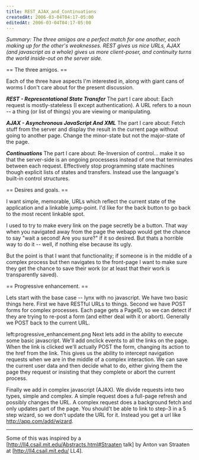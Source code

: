 ```yaml
---
title: REST_AJAX_and_Continuations
createdAt: 2006-03-04T04:17-05:00
editedAt: 2006-03-04T04:17-05:00
---
```


<i>Summary: The three amigos are a perfect match for one another, each making up for the other's weaknesses. REST gives us nice URLs, AJAX (and javascript as a whole) gives us more client-poser, and continuity turns the world inside-out on the server side.</i>

== The three amigos. ==

Each of the three have aspects I'm interested in, along with giant cans of worms I don't care about for the present discussion.

<b><i>REST - Representational State Transfer</i></b>
The part I care about: Each request is mostly-stateless (I except authentication). A URL refers to a noun -- a thing (or list of things) you are viewing or manipulating.  

<b><i>AJAX - Asynchronous JavaScript And XML</i></b>
The part I care about: Fetch stuff from the server and display the result in the current page without going to another page. Change the minor-state but not the major-state of the page.

<b><i>Continuations</i></b>
The part I care about: Re-Inversion of control... make it so that the server-side is an ongoing processess instead of one that terminates between each request. Effectively stop programming state machines though explicit lists of states and transfers. Instead use the language's built-in control structures.

== Desires and goals. ==

I want simple, memorable, URLs which reflect the current state of the application and a linkable jump-point. I'd like for the back button to go back to the most recent linkable spot.

I used to try to make every link on the page secretly be a button. That way when you navigated away from the page the webapp would get the chance to say "wait a second! Are you sure?" if it so desired. But thats a horrible way to do it -- well, if nothing else because its ugly.

But the point is that I want that functionality; if someone is in the middle of a complex process but then navigates to the front-page I want to make sure they get the chance to save their work (or at least that their work is transparently saved).

== Progressive enhancement. ==

Lets start with the base case -- lynx with no javascript. We have two basic things here. First we have RESTful URLs to things. Second we have POST forms for complex processes. Each page gets a PageID, so we can detect if they are trying to re-post a form (and either deal with it or abort). Generally we POST back to the current URL.

left:progressive_enhancement.png
Next lets add in the ability to execute some basic javascript. We'll add onclick events to all the links on the page. When the link is clicked we'll actually POST the form, changing its action to the href from the link. This gives us the ability to intercept navigation requests when we are in the middle of a complex interaction. We can save the current user data and then decide what to do, either giving them the page they request or insisting that they complete or abort the current process.

Finally we add in complex javascript (AJAX). We divide requests into two types, simple and complex. A simple request does a full-page refresh and possibly changes the URL. A complex request does a background fetch and only updates part of the page. You should't be able to link to step-3 in a 5 step wizard, so we don't update the URL for it. Instead you get a url like http://app.com/add/wizard.

----

Some of this was inspired by a [http://ll4.csail.mit.edu/Abstracts.html#Straaten talk] by Anton van Straaten at [http://ll4.csail.mit.edu/ LL4].


